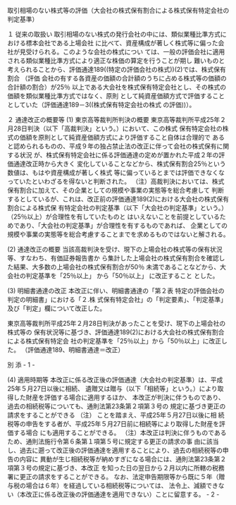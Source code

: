 取引相場のない株式等の評価（大会社の株式保有割合による株式保有特定会社の判定基準）

１ 従来の取扱い
取引相場のない株式の発行会社の中には、類似業種比準方式における標本会社である上場会社
に比べて、資産構成が著しく株式等に偏った会社が見受けられる。このような会社の株式につい
ては、一般の評価会社に適用される類似業種比準方式により適正な株価の算定を行うことが期し
難いものと考えられることから、評価通達189((特定の評価会社の株式))(2)では、株式保有割合
（評価 会社の有する各資産の価額の合計額のうちに占める株式等の価額の合計額の割合）が25％
以上である大会社を株式保有特定会社とし、その株式の価額を類似業種比準方式ではなく、原則
として純資産価額方式で評価することとしていた（評価通達189－3((株式保有特定会社の株式
の評価))）。

２ 通達改正の概要等
(1) 東京高等裁判所判決の概要
 東京高等裁判所平成25年２月28日判決（以下「高裁判決」という。）において、この株式
保有特定会社の株式の価額を原則として純資産価額方式により評価すること自体は合理的で
あると認められるものの、平成９年の独占禁止法の改正に伴って会社の株式保有に関する状況
が、株式保有特定会社に係る評価通達の定めが置かれた平成２年の評価通達改正時から大きく
変化していることなどから、株式保有割合25％という数値は、もはや資産構成が著しく株式
等に偏っているとまでは評価できなくなっていたといわざるを得ないと判断された。
（注）高裁判決においては、株式保有割合に加えて、その企業としての規模や事業の実態等を総合考慮して
判断するとしているが、これは、改正前の評価通達189(2)における大会社の株式保有割合による株式保
有特定会社の判定基準（以下「大会社の判定基準」という。）（25％以上）が合理性を有していたものと
はいえないことを前提としているためであり、「大会社の判定基準」が合理性を有するものであれば、
企業としての規模や事業の実態等を総合考慮することまでを求めるものではないと解される。

(2) 通達改正の概要
当該高裁判決を受け、現下の上場会社の株式等の保有状況等、すなわち、有価証券報告書か
ら集計した上場会社の株式保有割合を確認した結果、大多数の上場会社の株式保有割合が50％
未満であることなどから、大会社の判定基準を「25％以上」 から「50％以上」 に改正すること
とした。

(3) 明細書通達の改正
本改正に伴い、明細書通達の「第２表 特定の評価会社の判定の明細書」における「２.株
式保有特定会社」の「判定要素」、「判定基準」及び「判定」欄について改正した。

 東京高等裁判所平成25年２月28日判決があったことを受け、現下の上場会社の株式等の
保有状況等に基づき、評価通達189(2)における大会社の株式保有割合による株式保有特定会
社の判定基準を「25％以上」から「50％以上」に改正した。
 （評価通達189、明細書通達＝改正）

別 添
\- 1 -


(4) 適用時期等
 本改正に係る改正後の評価通達（大会社の判定基準）は、平成25年５月27日以後に相続、
遺贈又は贈与（以下「相続等」という。）により取得した財産を評価する場合に適用するほか、
本改正が判決に伴うものであり、過去の相続税等についても、通則法第23条第２項第３号の
規定に基づき更正の請求をすることができる
（注）
ことを踏まえ、平成25年５月27日以後に相
続税等の申告をする者が、平成25年５月27日前に相続等により取得した財産を評価する場合
にも適用することができる。
 （注）本改正は判決に伴うものであるため、通則法施行令第６条第１項第５号に規定する更正の請求の事
由に該当し、過去に遡って改正後の評価通達を適用することにより、過去の相続税等の申告の内容に
異動が生じ相続税等が納めすぎになる場合には、通則法第23条第２項第３号の規定に基づき、本改正
を知った日の翌日から２月以内に所轄の税務署に更正の請求をすることができる。
 なお、法定申告期限等から既に５年（贈与税の場合は６年）を経過している相続税等については、
法令上、減額できない（本改正に係る改正後の評価通達を適用できない）ことに留意する。
\- 2 -